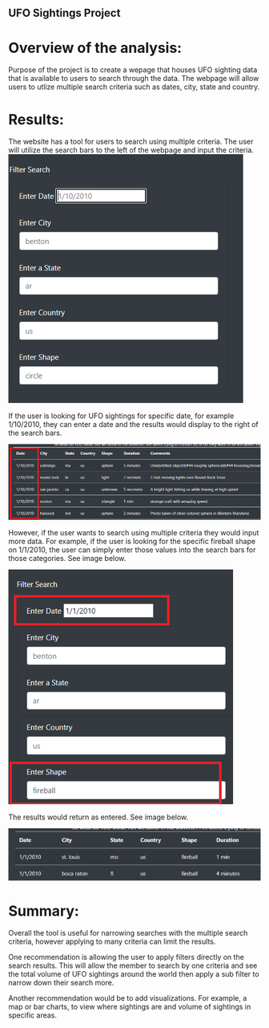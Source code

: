 ## UFO Sightings Project

# Overview of the analysis: 
Purpose of the project is to create a wepage that houses UFO sighting data that is available to users to search through the data. The webpage will allow users to utlize multiple search criteria such as dates, city, state and country.


# Results: 
The website has a tool for users to search using multiple criteria. The user will utilize the search bars to the left of the webpage and input the criteria. 
![search_bar_image.png](search_bar_image.png)

If the user is looking for UFO sightings for specific date, for example 1/10/2010, they can enter a date and the results would display to the right of the search bars. 

![search_results_sample.png](search_results_sample.png)

However, if the user wants to search using multiple criteria they would input more data. For example, if the user is looking for the specific fireball shape on 1/1/2010, the user can simply enter those values into the search bars for those categories. See image below. 

![multiple_search_criteria.png](multiple_search_criteria.png) 

The results would return as entered. See image below.

![multiple_search_results.png](multiple_search_results.png)


# Summary: 
Overall the tool is useful for narrowing searches with the multiple search criteria, however applying to many criteria can limit the results. 

One recommendation is allowing the user to apply filters directly on the search results. This will allow the member to search by one criteria and see the total volume of UFO sightings around the world then apply a sub filter to narrow down their search more.

Another recommendation would be to add visualizations. For example, a map or bar charts, to view where sightings are and volume of sightings in specific areas.  
